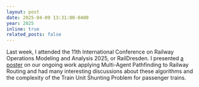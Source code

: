 ```yaml
---
layout: post
date: 2025-04-09 13:31:00-0400
year: 2025
inline: true
related_posts: false
---
```


Last week, I attended the 11th International Conference on Railway Operations Modeling and Analysis 2025, or RailDresden. I presented [a poster](/assets/pdf/poster_raildresden.pdf) on our ongoing work applying Multi-Agent Pathfinding to Railway Routing and had many interesting discussions about these algorithms and the complexity of the Train Unit Shunting Problem for passenger trains. 
